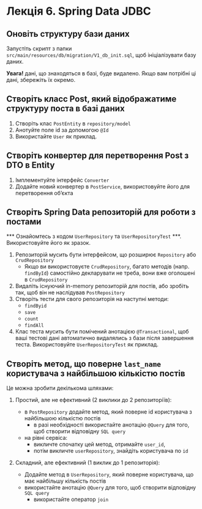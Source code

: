# Лекція 6. Spring Data JDBC

## Оновіть структуру бази даних

Запустіть скрипт з папки `src/main/resources/db/migration/V1_db_init.sql`, щоб ініціалізувати базу даних.

**Увага!** дані, що знаходяться в базі, буде видалено. Якщо вам потрібні ці дані, збережіть їх окремо.

## Створіть класс Post, який відображатиме структуру поста в базі даних
1. Створіть клас `PostEntity` в `repository/model`
2. Анотуйте поле id за допомогою `@Id`
3. Використайте `User` як приклад.

## Створіть конвертер для перетворення Post з DTO в Entity
1. Імплементуйте інтерфейс `Converter`
2. Додайте новий конвертер в `PostService`, використовуйте його для перетворення обʼєкта 

## Створіть Spring Data репозиторій для роботи з постами

*** Ознайомтесь з кодом `UserRepository` та `UserRepositoryTest` ***. Використовуйте його як зразок.

1. Репозиторій мусить бути інтерфейсом, що розширює `Repository` або `CrudRepository`
   * Якщо ви використовуєте `CrudRepository`, багато методів (напр. `findById`) самостійно декларувати не треба, вони
     вже оголошені в `CrudRepository`
2. Видаліть існуючий in-memory репозиторій для постів, або зробіть так, щоб він не наслідував `PostRepository` 
3. Створіть тести для свого репозиторія на наступні методи:
   * `findByid`
   * `save`
   * `count`
   * `findAll`
4. Клас теста мусить бути помічений анотацією `@Transactional`, щоб ваші тестові дані автоматично видалялись з бази після завершення теста.
   Використовуйте `UserRepositoryTest` як приклад. 

## Створіть метод, що поверне `last_name` користувача з найбільшою кількістю постів

Це можна зробити декількома шляхами:
1. Простий, але не ефективний (2 виклики до 2 репозиторіїв):
   * в `PostRepository` додайте метод, який поверне id користувача з найбільшою кількістю постів
     * в разі необхідності використайте анотацію `@Query` для того, щоб створити відповідну `SQL query`
   * на рівні сервіса:
     * викличте спочатку цей метод, отримайте `user_id`, 
     * потім викличте `userRepository`, знайдіть користувача по `id`

2. Складний, але ефективний (1 виклик до 1 репозиторія):
   * Додайте метод в `UserRepository`, який поверне користувача, що має найбільшу кількість постів
   * використайте анотацію `@Query` для того, щоб створити відповідну `SQL query`
     * використайте оператор `join`
